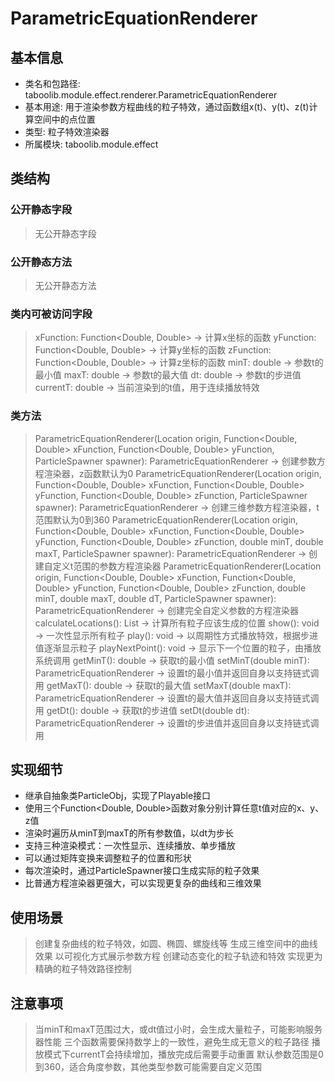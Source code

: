 # ParametricEquationRenderer

## 基本信息
- 类名和包路径: taboolib.module.effect.renderer.ParametricEquationRenderer
- 基本用途: 用于渲染参数方程曲线的粒子特效，通过函数组x(t)、y(t)、z(t)计算空间中的点位置
- 类型: 粒子特效渲染器
- 所属模块: taboolib.module.effect

## 类结构

### 公开静态字段
> 无公开静态字段

### 公开静态方法
> 无公开静态方法

### 类内可被访问字段
> xFunction: Function<Double, Double> -> 计算x坐标的函数
> yFunction: Function<Double, Double> -> 计算y坐标的函数
> zFunction: Function<Double, Double> -> 计算z坐标的函数
> minT: double -> 参数t的最小值
> maxT: double -> 参数t的最大值
> dt: double -> 参数t的步进值
> currentT: double -> 当前渲染到的t值，用于连续播放特效

### 类方法
> ParametricEquationRenderer(Location origin, Function<Double, Double> xFunction, Function<Double, Double> yFunction, ParticleSpawner spawner): ParametricEquationRenderer -> 创建参数方程渲染器，z函数默认为0
> ParametricEquationRenderer(Location origin, Function<Double, Double> xFunction, Function<Double, Double> yFunction, Function<Double, Double> zFunction, ParticleSpawner spawner): ParametricEquationRenderer -> 创建三维参数方程渲染器，t范围默认为0到360
> ParametricEquationRenderer(Location origin, Function<Double, Double> xFunction, Function<Double, Double> yFunction, Function<Double, Double> zFunction, double minT, double maxT, ParticleSpawner spawner): ParametricEquationRenderer -> 创建自定义t范围的参数方程渲染器
> ParametricEquationRenderer(Location origin, Function<Double, Double> xFunction, Function<Double, Double> yFunction, Function<Double, Double> zFunction, double minT, double maxT, double dT, ParticleSpawner spawner): ParametricEquationRenderer -> 创建完全自定义参数的方程渲染器
> calculateLocations(): List<Location> -> 计算所有粒子应该生成的位置
> show(): void -> 一次性显示所有粒子
> play(): void -> 以周期性方式播放特效，根据步进值逐渐显示粒子
> playNextPoint(): void -> 显示下一个位置的粒子，由播放系统调用
> getMinT(): double -> 获取t的最小值
> setMinT(double minT): ParametricEquationRenderer -> 设置t的最小值并返回自身以支持链式调用
> getMaxT(): double -> 获取t的最大值
> setMaxT(double maxT): ParametricEquationRenderer -> 设置t的最大值并返回自身以支持链式调用
> getDt(): double -> 获取t的步进值
> setDt(double dt): ParametricEquationRenderer -> 设置t的步进值并返回自身以支持链式调用

## 实现细节
- 继承自抽象类ParticleObj，实现了Playable接口
- 使用三个Function<Double, Double>函数对象分别计算任意t值对应的x、y、z值
- 渲染时遍历从minT到maxT的所有参数值，以dt为步长
- 支持三种渲染模式：一次性显示、连续播放、单步播放
- 可以通过矩阵变换来调整粒子的位置和形状
- 每次渲染时，通过ParticleSpawner接口生成实际的粒子效果
- 比普通方程渲染器更强大，可以实现更复杂的曲线和三维效果

## 使用场景
> 创建复杂曲线的粒子特效，如圆、椭圆、螺旋线等
> 生成三维空间中的曲线效果
> 以可视化方式展示参数方程
> 创建动态变化的粒子轨迹和特效
> 实现更为精确的粒子特效路径控制

## 注意事项
> 当minT和maxT范围过大，或dt值过小时，会生成大量粒子，可能影响服务器性能
> 三个函数需要保持数学上的一致性，避免生成无意义的粒子路径
> 播放模式下currentT会持续增加，播放完成后需要手动重置
> 默认参数范围是0到360，适合角度参数，其他类型参数可能需要自定义范围
